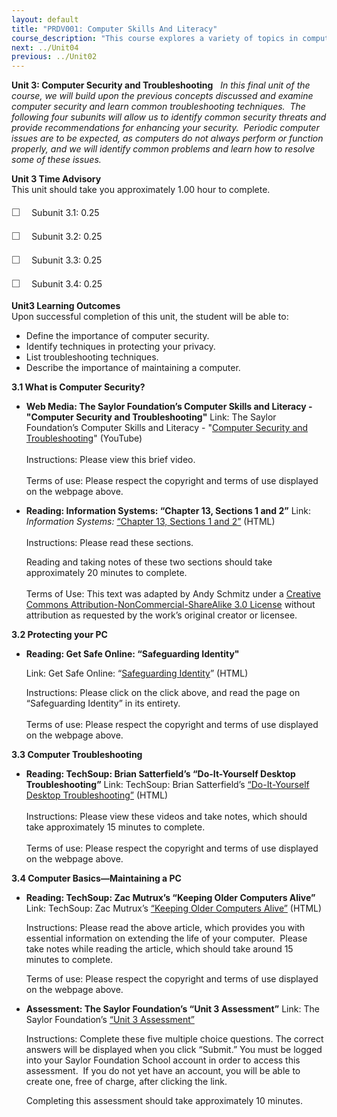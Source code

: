 ```yaml
---
layout: default
title: "PRDV001: Computer Skills And Literacy"
course_description: "This course explores a variety of topics in computing, including the components of a computer, common computer terminology, an introduction to the Internet, computer security and privacy, computer troubleshooting techniques, and steps to maintain the life of your computer."
next: ../Unit04
previous: ../Unit02
---
```

**Unit 3: Computer Security and Troubleshooting** <span id="3"></span> 
*In this final unit of the course, we will build upon the previous
concepts discussed and examine computer security and learn common
troubleshooting techniques.  The following four subunits will allow us
to identify common security threats and provide recommendations for
enhancing your security.  Periodic computer issues are to be expected,
as computers do not always perform or function properly, and we will
identify common problems and learn how to resolve some of these issues.*

**Unit 3 Time Advisory**  
This unit should take you approximately 1.00 hour to complete.  
    
 <span
style="color: rgb(85, 85, 85); font-family: 'Myriad Pro', 'Gill Sans', 'Gill Sans MT', Calibri, sans-serif; font-size: 16px; line-height: 24px; text-align: left; -webkit-text-size-adjust: none; ">☐
   </span>Subunit 3.1: 0.25   
  
 <span
style="color: rgb(85, 85, 85); font-family: 'Myriad Pro', 'Gill Sans', 'Gill Sans MT', Calibri, sans-serif; font-size: 16px; line-height: 24px; text-align: left; -webkit-text-size-adjust: none; ">☐
   </span>Subunit 3.2: 0.25  
  
 <span
style="color: rgb(85, 85, 85); font-family: 'Myriad Pro', 'Gill Sans', 'Gill Sans MT', Calibri, sans-serif; font-size: 16px; line-height: 24px; text-align: left; -webkit-text-size-adjust: none; ">☐
   </span>Subunit 3.3: 0.25  
  
 <span
style="color: rgb(85, 85, 85); font-family: 'Myriad Pro', 'Gill Sans', 'Gill Sans MT', Calibri, sans-serif; font-size: 16px; line-height: 24px; text-align: left; -webkit-text-size-adjust: none; ">☐
   </span>Subunit 3.4: 0.25

**Unit3 Learning Outcomes**  
Upon successful completion of this unit, the student will be able to:  
-   Define the importance of computer security.
-   Identify techniques in protecting your privacy.
-   List troubleshooting techniques.
-   Describe the importance of maintaining a computer.

**3.1 What is Computer Security?** <span id="3.1"></span> 
-   **Web Media: The Saylor Foundation’s Computer Skills and Literacy -
    "Computer Security and Troubleshooting"**
    Link: The Saylor Foundation’s Computer Skills and Literacy -
    "[Computer Security and
    Troubleshooting](http://www.youtube.com/watch?v=nr40_95R_BY)"
    (YouTube)  
        
     Instructions: Please view this brief video.  
        
     Terms of use: Please respect the copyright and terms of use
    displayed on the webpage above.

-   **Reading: Information Systems: “Chapter 13, Sections 1 and 2”**
    Link: *Information Systems:* [“Chapter 13, Sections 1 and
    2”](http://2012books.lardbucket.org/books/information-systems-a-manager-s-guide-to-harnessing-technology-v2.0/section_17.html) (HTML)  
         
     Instructions: Please read these sections.  
      
     Reading and taking notes of these two sections should take
    approximately 20 minutes to complete.  
        
     Terms of Use: This text was adapted by Andy Schmitz under a
    [Creative Commons Attribution-NonCommercial-ShareAlike 3.0
    License](http://creativecommons.org/licenses/by-nc-sa/3.0/) without
    attribution as requested by the work’s original creator or licensee.

**3.2 Protecting your PC** <span id="3.2"></span> 
-   **Reading: Get Safe Online: “Safeguarding Identity"**

    Link: Get Safe Online: “[Safeguarding
    Identity](https://www.getsafeonline.org/protecting-yourself/safeguarding-identity/)”
    (HTML)  
      
     Instructions: Please click on the click above, and read the page on
    “Safeguarding Identity” in its entirety.  
        
     Terms of use: Please respect the copyright and terms of use
    displayed on the webpage above.

**3.3 Computer Troubleshooting** <span id="3.3"></span> 
-   **Reading: TechSoup: Brian Satterfield’s “Do-It-Yourself Desktop
    Troubleshooting”**
    Link: TechSoup: Brian Satterfield’s [“Do-It-Yourself Desktop
    Troubleshooting”](http://www.techsoup.org/learningcenter/hardware/page5246.cfm) (HTML)  
        
     Instructions: Please view these videos and take notes, which should
    take approximately 15 minutes to complete.  
        
     Terms of use: Please respect the copyright and terms of use
    displayed on the webpage above.

**3.4 Computer Basics—Maintaining a PC** <span id="3.4"></span> 
-   **Reading: TechSoup: Zac Mutrux’s “Keeping Older Computers Alive”**
    Link: TechSoup: Zac Mutrux’s [“Keeping Older Computers
    Alive”](http://www.techsoup.org/support/articles-and-how-tos/keeping-old-computers-alive) (HTML)  
      
     Instructions: Please read the above article, which provides you
    with essential information on extending the life of your computer. 
    Please take notes while reading the article, which should take
    around 15 minutes to complete.  
      
     Terms of use: Please respect the copyright and terms of use
    displayed on the webpage above.

-   **Assessment: The Saylor Foundation’s “Unit 3 Assessment”**
    Link: The Saylor Foundation’s [“Unit 3
    Assessment”](http://school.saylor.org/mod/quiz/view.php?id=1353)  
      
     Instructions: Complete these five multiple choice questions. The
    correct answers will be displayed when you click “Submit.” You must
    be logged into your Saylor Foundation School account in order to
    access this assessment.  If you do not yet have an account, you will
    be able to create one, free of charge, after clicking the link.  
      
     Completing this assessment should take approximately 10 minutes.


